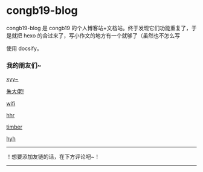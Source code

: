 # congb19-blog

congb19-blog 是 congb19 的个人博客站+文档站。终于发现它们功能重复了，于是就把 hexo 的合过来了，写小作文的地方有一个就够了（虽然也不怎么写

使用 docsify。

### 我的朋友们~

[xyy~](http://www.xuyuyan.cn/)

[朱大佬!](https://www.zhuxingzhao.com/link)

[wifi](https://blog.wifi9984.cn/)

[hhr](https://www.huhaorui.com/)

[timber](https://blog.timber3252.me/)

[hyh](https://ethanwong.me/)

---

！想要添加友链的话，在下方评论吧~！

---

